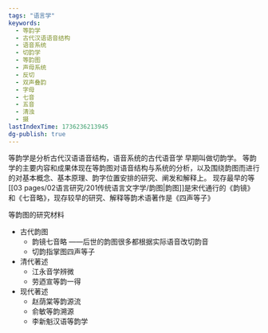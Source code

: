 ```yaml
---
tags: "语言学"
keywords:
  - 等韵学
  - 古代汉语语音结构
  - 语音系统
  - 切韵学
  - 等韵图
  - 声母系统
  - 反切
  - 双声叠韵
  - 字母
  - 七音
  - 五音
  - 清浊
  - 摄
lastIndexTime: 1736236213945
dg-publish: true
---
```

等韵学是分析古代汉语语音结构，语音系统的古代语音学
早期叫做切韵学。
等韵学的主要内容和成果体现在等韵图对语音结构与系统的分析，以及围绕韵图而进行的对基本概念、基本原理、韵字位置安排的研究、阐发和解释上。
现存最早的等[[03 pages/02语言研究/201传统语言文字学/韵图\|韵图]]是宋代通行的《韵镜》和《七音略》，现存较早的研究、解释等韵术语著作是《四声等子》

等韵图的研究材料
* 古代韵图
	* 韵镜七音略 ——后世的韵图很多都根据实际语音改切韵音
	* 切韵指掌图四声等子
* 清代著述
	* 江永音学辨微
	* 劳迺宣等韵一得
* 现代著述
	* 赵荫棠等韵源流
	* 俞敏等韵溯源
	* 李新魁汉语等韵学